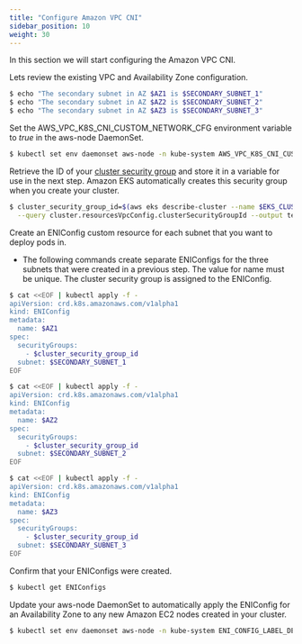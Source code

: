 ```yaml
---
title: "Configure Amazon VPC CNI"
sidebar_position: 10
weight: 30
---
```


In this section we will start configuring the Amazon VPC CNI.

Lets review the existing VPC and Availability Zone configuration.

```bash expectError=true
$ echo "The secondary subnet in AZ $AZ1 is $SECONDARY_SUBNET_1"
$ echo "The secondary subnet in AZ $AZ2 is $SECONDARY_SUBNET_2"
$ echo "The secondary subnet in AZ $AZ3 is $SECONDARY_SUBNET_3"
``` 

Set the AWS_VPC_K8S_CNI_CUSTOM_NETWORK_CFG environment variable to *true* in the aws-node DaemonSet.

```bash timeout=240
$ kubectl set env daemonset aws-node -n kube-system AWS_VPC_K8S_CNI_CUSTOM_NETWORK_CFG=true
```

Retrieve the ID of your [cluster security group](https://docs.aws.amazon.com/eks/latest/userguide/sec-group-reqs.html) and store it in a variable for use in the next step. Amazon EKS automatically creates this security group when you create your cluster.


```bash expectError=true
$ cluster_security_group_id=$(aws eks describe-cluster --name $EKS_CLUSTER_NAME --region $AWS_DEFAULT_REGION \
  --query cluster.resourcesVpcConfig.clusterSecurityGroupId --output text)
```

Create an ENIConfig custom resource for each subnet that you want to deploy pods in.
* The following commands create separate ENIConfigs for the three subnets that were created in a previous step. The value for name must be unique. The cluster security group is assigned to the ENIConfig.


```bash expectError=true
$ cat <<EOF | kubectl apply -f -
apiVersion: crd.k8s.amazonaws.com/v1alpha1
kind: ENIConfig
metadata:
  name: $AZ1
spec:
  securityGroups:
    - $cluster_security_group_id
  subnet: $SECONDARY_SUBNET_1
EOF
```

```bash expectError=true
$ cat <<EOF | kubectl apply -f -
apiVersion: crd.k8s.amazonaws.com/v1alpha1
kind: ENIConfig
metadata:
  name: $AZ2
spec:
  securityGroups:
    - $cluster_security_group_id
  subnet: $SECONDARY_SUBNET_2
EOF

```


```bash expectError=true
$ cat <<EOF | kubectl apply -f -
apiVersion: crd.k8s.amazonaws.com/v1alpha1
kind: ENIConfig
metadata:
  name: $AZ3
spec:
  securityGroups:
    - $cluster_security_group_id
  subnet: $SECONDARY_SUBNET_3
EOF
```

Confirm that your ENIConfigs were created.

```bash timeout=240
$ kubectl get ENIConfigs
```

Update your aws-node DaemonSet to automatically apply the ENIConfig for an Availability Zone to any new Amazon EC2 nodes created in your cluster.

```bash timeout=240
$ kubectl set env daemonset aws-node -n kube-system ENI_CONFIG_LABEL_DEF=topology.kubernetes.io/zone
```